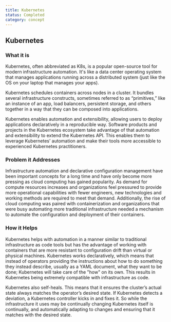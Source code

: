 ```yaml
---
title: Kubernetes
status: Completed
category: concept
---
```

## Kubernetes

### What it is
Kubernetes, often abbreviated as K8s, is a popular open-source tool for modern infrastructure automation. It's like a data center operating system that manages applications running across a distributed system (just like the OS on your laptop that manages your apps). 

Kubernetes schedules containers across nodes in a cluster. It bundles several infrastructure constructs, sometimes referred to as “primitives,” like an instance of an app, load balancers, persistent storage, and others together in a way that they can be composed into applications. 

Kubernetes enables automation and extensibility, allowing users to deploy applications declaratively in a reproducible way. Software products and projects in the Kubernetes ecosystem take advantage of that automation and extensibility to extend the Kubernetes API. This enables them to leverage Kubernetes’ automation and make their tools more accessible to experienced Kubernetes practitioners.

### Problem it Addresses
Infrastructure automation and declarative configuration management have been important concepts for a long time and have only become more pressing as cloud computing has gained popularity. As demand for compute resources increases and organizations feel pressured to provide more operational capabilities with fewer engineers, new technologies and working methods are required to meet that demand. Additionally, the rise of cloud computing was paired with containerization and organizations that were busy automating more traditional infrastructure needed a mechanism to automate the configuration and deployment of their containers.

### How it Helps
Kubernetes helps with automation in a manner similar to traditional infrastructure as code tools but has the advantage of working with containers that are more resistant to configuration drift than virtual or physical machines.
Kubernetes works declaratively, which means that instead of operators providing the instructions about how to do something they instead describe, usually as a YAML document, what they want to be done; Kubernetes will take care of the "how" on its own. This results in Kubernetes being extremely compatible with infrastructure as code.

Kubernetes also self-heals. This means that it ensures the cluster’s actual state always matches the operator’s desired state. If Kubernetes detects a deviation, a Kubernetes controller kicks in and fixes it. So while the infrastructure it uses may be continually changing Kubernetes itself is continually, and automatically adapting to changes and ensuring that it matches with the desired state.


